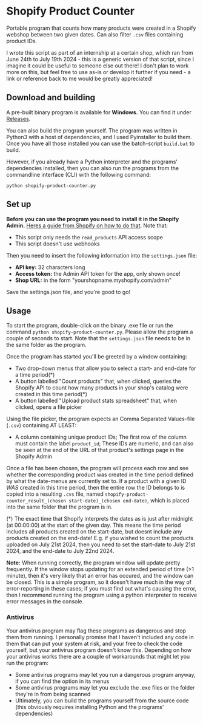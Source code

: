 # Shopify Product Counter

Portable program that counts how many products were created in a Shopify webshop between two given dates. Can also filter `.csv` files containing product IDs.

I wrote this script as part of an internship at a certain shop, which ran from June 24th to July 19th 2024 - this is a generic version of that script, since I imagine it could be useful to someone else out there! I don't plan to work more on this, but feel free to use as-is or develop it further if you need - a link or reference back to me would be greatly appreciated!

## Download and building

A pre-built binary program is available for **Windows.** You can find it under [Releases](https://github.com/isaDue99/shopify-product-counter/releases).

You can also build the program yourself. The program was written in Python3 with a host of dependencies, and I used Pyinstaller to build them. Once you have all those installed you can use the batch-script `build.bat` to build.

However, if you already have a Python interpreter and the programs' dependencies installed, then you can also run the programs from the commandline interface (CLI) with the following command:

`python shopify-product-counter.py`

## Set up

**Before you can use the program you need to install it in the Shopify Admin.** [Heres a guide from Shopify on how to do that](https://help.shopify.com/en/manual/apps/app-types/custom-apps). Note that:
- This script only needs the `read_products` API access scope
- This script doesn't use webhooks

Then you need to insert the following information into the `settings.json` file:

- **API key:** 32 characters long
- **Access token:** the Admin API token for the app, only shown once!
- **Shop URL:** in the form "yourshopname.myshopify.com/admin"

Save the settings.json file, and you're good to go!

## Usage

To start the program, double-click on the binary .exe file or run the command `python shopify-product-counter.py`. Please allow the program a couple of seconds to start. Note that the `settings.json` file needs to be in the same folder as the program.

Once the program has started you'll be greeted by a window containing:
- Two drop-down menus that allow you to select a start- and end-date for a time period(*)
- A button labelled "Count products" that, when clicked, queries the Shopify API to count how many products in your shop's catalog were created in this time period(*)
- A button labelled "Upload product stats spreadsheet" that, when clicked, opens a file picker

Using the file picker, the program expects an Comma Separated Values-file (`.csv`) containing AT LEAST:
- A column containing unique product IDs; The first row of the column must contain the label `product_id`; These IDs are numeric, and can also be seen at the end of the URL of that product's settings page in the Shopify Admin

Once a file has been chosen, the program will process each row and see whether the corresponding product was created in the time period defined by what the date-menus are currently set to. If a product with a given ID *WAS* created in this time period, then the entire row the ID belongs to is copied into a resulting `.cvs` file, named `shopify-product-counter_result_(chosen start-date)_(chosen end-date)`, which is placed into the same folder that the program is in.

(*) The exact time that Shopify interprets the dates as is just after midnight (at 00:00:00) at the start of the given day. This means the time period includes all products created on the start-date, but doesnt include any products created on the end-date! E.g. if you wished to count the products uploaded on July 21st 2024, then you need to set the start-date to July 21st 2024, and the end-date to July 22nd 2024.

**Note:** When running correctly, the program window will update pretty frequently. If the window stops updating for an extended period of time (>1 minute), then it's very likely that an error has occured, and the window can be closed. This is a simple program, so it doesn't have much in the way of error-reporting in these cases; if you must find out what's causing the error, then I recommend running the program using a python interpreter to receive error messages in the console.

### Antivirus

Your antivirus program may flag these programs as dangerous and stop them from running. I personally promise that I haven't included any code in them that can put your system at risk, and your free to check the code yourself, but your antivirus program doesn't know this. Depending on how your antivirus works there are a couple of workarounds that might let you run the program:
- Some antivirus programs may let you run a dangerous program anyway, if you can find the option in its menus
- Some antivirus programs may let you exclude the .exe files or the folder they're in from being scanned
- Ultimately, you can build the programs yourself from the source code (this obviously requires installing Python and the programs' dependencies)